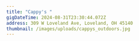 ```yaml
---
title: "Cappy's "
gigDateTime: 2024-08-31T23:30:44.072Z
address: 309 W Loveland Ave, Loveland, OH 45140
thumbnail: /images/uploads/cappys_outdoors.jpg
---
```

